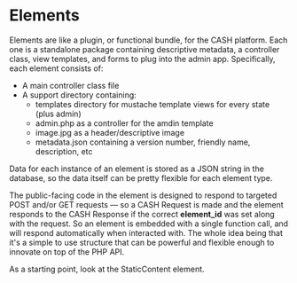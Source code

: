 # Elements
Elements are like a plugin, or functional bundle, for the CASH platform. Each one is a standalone 
package containing descriptive metadata, a controller class, view templates, and forms to plug into 
the admin app. Specifically, each element consists of:  

 - A main controller class file 
 - A support directory containing:
   - templates directory for mustache template views for every state (plus admin)
   - admin.php as a controller for the amdin template
   - image.jpg as a header/descriptive image
   - metadata.json containing a version number, friendly name, description, etc

Data for each instance of an element is stored as a JSON string in the database, so the data itself 
can be pretty flexible for each element type. 

The public-facing code in the element is designed to respond to targeted POST and/or GET requests — 
so a CASH Request is made and the element responds to the CASH Response if the correct **element_id** 
was set along with the request. So an element is embedded with a single function call, and will 
respond automatically when interacted with. The whole idea being that it's a simple to use structure 
that can be powerful and flexible enough to innovate on top of the PHP API. 

As a starting point, look at the StaticContent element.